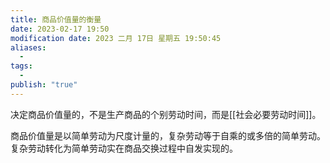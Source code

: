 ```yaml
---
title: 商品价值量的衡量
date: 2023-02-17 19:50
modification date: 2023 二月 17日 星期五 19:50:45
aliases:
  - 
tags:
  - 
publish: "true"
---
```


决定商品价值量的，不是生产商品的个别劳动时间，而是[[社会必要劳动时间]]。

商品价值量是以简单劳动为尺度计量的，复杂劳动等于自乘的或多倍的简单劳动。复杂劳动转化为简单劳动实在商品交换过程中自发实现的。